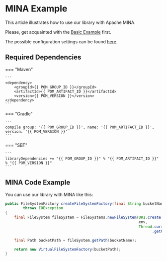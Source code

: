 # MINA Example

This article illustrates how to use our library with Apache MINA.

Please, get acquainted with the [Basic Example] first.

The possible configuration settings can be found [here][Configuration Options].

## Required Dependencies

=== "Maven" 
    
    ```
    <dependency>
        <groupId>{{ POM_GROUP_ID }}</groupId>
        <artifactId>{{ POM_ARTIFACT_ID }}</artifactId>
        <version>{{ POM_VERSION }}</version>
    </dependency>
    ```

=== "Gradle"
    
    ```
    compile group: '{{ POM_GROUP_ID }}', name: '{{ POM_ARTIFACT_ID }}', version: '{{ POM_VERSION }}'
    ```

=== "SBT"
    
    ```
    libraryDependencies += "{{ POM_GROUP_ID }}" % "{{ POM_ARTIFACT_ID }}" % "{{ POM_VERSION }}"
    ```

## MINA Code Example

You can use our library with MINA like this:

```java
public FileSystemFactory createFileSystemFactory(final String bucketName)
        throws IOException
{
    final FileSystem fileSystem = FileSystems.newFileSystem(URI.create("s3:///"),
                                                            env,
                                                            Thread.currentThread()
                                                                  .getContextClassLoader());

    final Path bucketPath = fileSystem.getPath(bucketName);

    return new VirtualFileSystemFactory(bucketPath);
}
```

[<--# Links -->]: #
[Basic Example]: ./basic-example.md
[Configuration Options]: ../configuration-options.md

